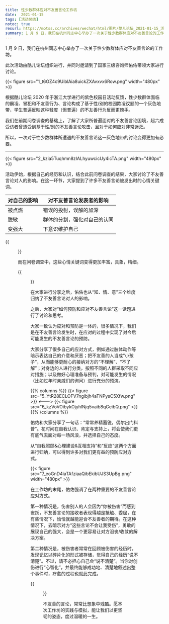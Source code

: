 ```yaml
---
title: 性少数群体应对不友善言论工作坊 
date:  2021-01-15
tags: [活动总结]
notoc: true
resurl: https://motss.cc/archives/wechat/html/图片/酷儿论坛_2021-01-15_活动总结｜性少数群体应对不友善言论工作坊
summary: 1 月 9 日，我们在杭州同志中心举办了一次关于性少数群体应对不友善言论的工作坊。
---
```


1 月 9 日，我们在杭州同志中心举办了一次关于性少数群体应对不友善言论的工作坊。
 
此次活动由酷儿论坛组织进行，并同时邀请到了国家三级咨询师佑佑带领大家进行讨论。


{{< figure src="1_t6OZ4c9UiblAia8uickZXAvxvx6Row.png" width="480px" >}}

根据酷儿论坛 2020 年于浙江大学进行的紫色校园日活动反馈，性少数群体面临的霸凌、冒犯和不友善行为、言论构成了基于性/别的校园欺凌议题的一个灰色地带，学生普遍反映这种轻度（但普遍）的不友善行为反而更棘手。
 
我们在前期问卷调查的基础上，了解了大家所普遍面对的不友善言论困境，超六成受访者曾遭受到基于性/别的不友善言论攻击，且对于如何应对非常迷茫。
 
所以，一次对于性少数群体所遭遇的不友善言论这一灰色地带的讨论变得更加有必要。

---

{{< figure src="2_kzia5Tuqhmn8zIALhyuwcicUy4icTA.png" width="480px" >}}


活动伊始，根据自己的经历和认识，结合此前问卷调查的结果，大家讨论了不友善言论对人的影响。在这一环节，大家提到了许多不友善言论被发出时的心情关键词。

| 对自己的影响 | 对不友善言论发表者的影响     |
| ------------ | ---------------------------- |
| 被点燃       | 错误的投射，误解的加深       |
| 脱敏         | 群体的分割，强化对自己的认同 |
| 变强大       | 下意识维护自己               |

{{<figure src="3_qNv1Q43qJJqEVAzBkwMLmIp3aHzzMg.png" width="480px" >}}

而在问卷调查中，这些心情关键词变得更加丰富，具象，精细。

{{<figure src="4_PyzncGfXsHkZlpK1BCXunpy2ibbDmg.png" width="480px" >}}

在大家进行分享之后，佑佑也从“知、情、意”三个维度归纳了不友善言论对人的影响。

之后，大家对“如何预防和应对不友善言论”这一话题进行了讨论和思考。

大家一致认为应对和预防是一体的，很多情况下，我们是在不友善言论发生时，在应对的过程中实现了对今后可能发生的不友善言论的预防。

大家分享了很多自己的应对方式，例如通过肢体动作等暗示表达自己的介意和厌恶；把不友善的人当成“小孩子”，从而能够更耐心的接纳对方的“不理解”、“不了解”；对身边的人进行分类，按照不同的人群采取不同应对措施；以及做好心理准备与预判，对可能发生的情况（比如过年时亲戚们的询问）进行充分的预演。

{{% columns %}}
{{< figure src="5_YtR28ECLOFV7ngibjh4aTNPysC5Xfw.png" >}}
<--->
{{< figure src="6_kzVoVOibykOjyhlNjq5vaib8qGeibQ.png" >}}
{{% /columns %}}

佑佑和大家分享了一句话：“常常养精蓄锐，偶尔出门科普”。花时间在自我认识、肯定与支持上，将会使我们更有底气去面对每一场风浪，并选择自己的态度。

从“自我照顾&心理建设&互相支持”和“反应”这两个方面进行归纳，可以得到许多对我们更有益的预防应对方式。

{{< figure src="7_eoGnD4iaTAfziaaQibEkibUJS3UpBg.png" width="480px" >}}

在工作坊的末尾，佑佑强调了在两种重要的不友善言论应对方式。

第一种情况是，伤害别人的人会因为“你被伤害”而感到雀跃，不友善言论的接收者表现得越是抵触、委屈，在有些情况下，恰恰就越能迎合不友善者的期待。在这种情况下，去暗示对方“这些言论不会让我受伤”，勇敢的展现自己的强大，会是一个更容易让对方沮丧/收敛的解决方案。

第二种情况是，被伤害者常常在回顾被伤害的经历时，发现记忆以碎片化的形式被存储，觉得自己的经历“说不清楚”。不过，请不必担心自己会“说不清楚”。当你对创伤进行“心智化”，并最终能够成功地、清楚地叙述出整个事件时，疗愈的过程也就此完成。

{{<figure src="8_ZbW9wnAyKp9s72CRPiaLSrpWWFQYdw.png" width="480px" >}}

不友善的言论，常常比想象中残酷。愿本次工作坊的实践与模拟，能让我们以更坚韧的姿态，度过温暖的一生。